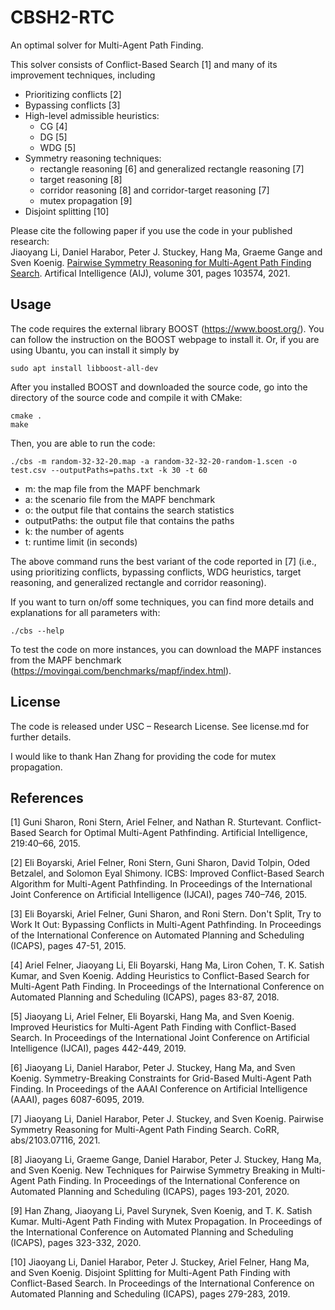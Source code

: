 # CBSH2-RTC
An optimal solver for Multi-Agent Path Finding.
 

This solver consists of Conflict-Based Search [1] and many of its improvement techniques, including 
* Prioritizing conflicts [2]
* Bypassing conflicts [3]
* High-level admissible heuristics:
    * CG [4] 
    * DG [5]
    * WDG [5]
* Symmetry reasoning techniques:
    * rectangle reasoning [6] and generalized rectangle reasoning [7]
    * target reasoning [8]
    * corridor reasoning [8] and corridor-target reasoning [7]
    * mutex propagation [9]
* Disjoint splitting [10]
 
 
 
Please cite the following paper if you use the code in your published research:  
Jiaoyang Li, Daniel Harabor, Peter J. Stuckey, Hang Ma, Graeme Gange and Sven Koenig.
[Pairwise Symmetry Reasoning for Multi-Agent Path Finding Search](https://doi.org/10.1016/j.artint.2021.103574).
Artifical Intelligence (AIJ), volume 301, pages 103574, 2021.
 
 ## Usage
The code requires the external library BOOST (https://www.boost.org/). 
You can follow the instruction on the BOOST webpage to install it. Or, 
if you are using Ubantu, you can install it simply by
```shell script
sudo apt install libboost-all-dev
``` 

After you installed BOOST and downloaded the source code, go into the directory of the source code and compile it with CMake: 
```shell script
cmake .
make
```

Then, you are able to run the code:
```shell script
./cbs -m random-32-32-20.map -a random-32-32-20-random-1.scen -o test.csv --outputPaths=paths.txt -k 30 -t 60
```

- m: the map file from the MAPF benchmark
- a: the scenario file from the MAPF benchmark
- o: the output file that contains the search statistics
- outputPaths: the output file that contains the paths 
- k: the number of agents
- t: runtime limit (in seconds)

The above command runs the best variant of the code reported in [7] (i.e., using 
prioritizing conflicts,
bypassing conflicts,
WDG heuristics,
target reasoning, and
generalized rectangle and corridor reasoning).

If you want to turn on/off some techniques,
you can find more details and explanations for all parameters with:
```shell script
./cbs --help
```

To test the code on more instances,
you can download the MAPF instances from the MAPF benchmark (https://movingai.com/benchmarks/mapf/index.html).

## License
The code is released under USC – Research License. See license.md for further details.

I would like to thank Han Zhang for providing the code for mutex propagation.

## References

[1] Guni Sharon, Roni Stern, Ariel Felner, and Nathan R. Sturtevant.
Conflict-Based Search for Optimal Multi-Agent Pathfinding.
Artificial Intelligence, 219:40–66, 2015.

[2] Eli Boyarski, Ariel  Felner, Roni Stern, Guni Sharon, David Tolpin, Oded Betzalel, and Solomon Eyal Shimony.
ICBS: Improved Conflict-Based Search Algorithm for Multi-Agent Pathfinding. 
In Proceedings of the International Joint Conference on Artificial Intelligence (IJCAI), pages 740–746, 2015.

[3] Eli Boyarski, Ariel Felner, Guni Sharon, and Roni Stern.
Don't Split, Try to Work It Out: Bypassing Conflicts in Multi-Agent Pathfinding. 
In Proceedings of the International Conference on Automated Planning and Scheduling (ICAPS), pages 47-51, 2015.

[4] Ariel Felner, Jiaoyang Li, Eli Boyarski, Hang Ma, Liron Cohen, T. K. Satish Kumar, and Sven Koenig.
Adding Heuristics to Conflict-Based Search for Multi-Agent Path Finding. 
In Proceedings of the International Conference on Automated Planning and Scheduling (ICAPS), pages 83-87, 2018.

[5] Jiaoyang Li, Ariel Felner, Eli Boyarski, Hang Ma, and Sven Koenig.
Improved Heuristics for Multi-Agent Path Finding with Conflict-Based Search.
In Proceedings of the International Joint Conference on Artificial Intelligence (IJCAI), pages 442-449, 2019.

[6] Jiaoyang Li, Daniel Harabor, Peter J. Stuckey, Hang Ma, and Sven Koenig.
Symmetry-Breaking Constraints for Grid-Based Multi-Agent Path Finding.
In Proceedings of the AAAI Conference on Artificial Intelligence (AAAI), pages 6087-6095, 2019.

[7] Jiaoyang Li, Daniel Harabor, Peter J. Stuckey, and Sven Koenig. 
Pairwise Symmetry Reasoning for Multi-Agent Path Finding Search.
CoRR, abs/2103.07116, 2021.

[8] Jiaoyang Li, Graeme Gange, Daniel Harabor, Peter J. Stuckey, Hang Ma, and Sven Koenig.
New Techniques for Pairwise Symmetry Breaking in Multi-Agent Path Finding.
In Proceedings of the International Conference on Automated Planning and Scheduling (ICAPS), pages 193-201, 2020.

[9] Han Zhang, Jiaoyang Li, Pavel Surynek, Sven Koenig, and T. K. Satish Kumar.
Multi-Agent Path Finding with Mutex Propagation.
In Proceedings of the International Conference on Automated Planning and Scheduling (ICAPS), pages 323-332, 2020.
 
[10] Jiaoyang Li, Daniel Harabor, Peter J. Stuckey, Ariel Felner, Hang Ma, and Sven Koenig.
Disjoint Splitting for Multi-Agent Path Finding with Conflict-Based Search.
In Proceedings of the International Conference on Automated Planning and Scheduling (ICAPS), pages 279-283, 2019.
